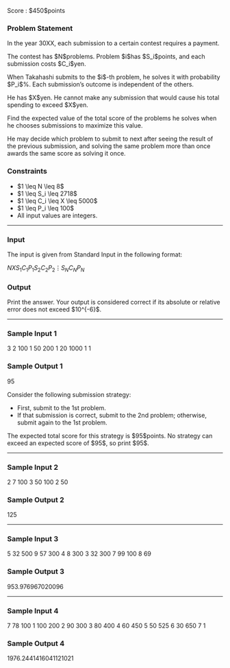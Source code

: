 
<div>

<span>

<span>

<p>
Score : $450$points
</p>

<div>

<section>

### **Problem Statement**

<p>
In the year 30XX, each submission to a certain contest requires a payment.
</p>

<p>
The contest has $N$problems. Problem $i$has $S_i$points, and each submission costs $C_i$yen.
</p>

<p>
When Takahashi submits to the $i$-th problem, he solves it with probability $P_i$%. Each submission’s outcome is independent of the others.
</p>

<p>
He has $X$yen. He cannot make any submission that would cause his total spending to exceed $X$yen.
</p>

<p>
Find the expected value of the total score of the problems he solves when he chooses submissions to maximize this value.
</p>

<p>
He may decide which problem to submit to next after seeing the result of the previous submission, and solving the same problem more than once awards the same score as solving it once.
</p>

</section>

</div>

<div>

<section>

### **Constraints**

<ul>

<li>
$1 \leq N \leq 8$
</li>

<li>
$1 \leq S_i \leq 2718$
</li>

<li>
$1 \leq C_i \leq X \leq 5000$
</li>

<li>
$1 \leq P_i \leq 100$
</li>

<li>
All input values are integers.
</li>

</ul>

</section>

</div>

---

<div>

<div>

<section>

### **Input**

<p>
The input is given from Standard Input in the following format:
</p>

<div>

$N$$X$$S_1$$C_1$$P_1$$S_2$$C_2$$P_2$$\vdots$$S_N$$C_N$$P_N$
</div>

</section>

</div>

<div>

<section>

### **Output**

<p>
Print the answer. Your output is considered correct if its absolute or relative error does not exceed $10^{-6}$.
</p>

</section>

</div>

</div>

---

<div>

<section>

### **Sample Input 1**

<div>

3 2
100 1 50
200 1 20
1000 1 1

</div>

</section>

</div>

<div>

<section>

### **Sample Output 1**

<div>

95

</div>

<p>
Consider the following submission strategy:
</p>

<ul>

<li>
First, submit to the 1st problem.
</li>

<li>
If that submission is correct, submit to the 2nd problem; otherwise, submit again to the 1st problem.
</li>

</ul>

<p>
The expected total score for this strategy is $95$points. No strategy can exceed an expected score of $95$, so print $95$.
</p>

</section>

</div>

---

<div>

<section>

### **Sample Input 2**

<div>

2 7
100 3 50
100 2 50

</div>

</section>

</div>

<div>

<section>

### **Sample Output 2**

<div>

125

</div>

</section>

</div>

---

<div>

<section>

### **Sample Input 3**

<div>

5 32
500 9 57
300 4 8
300 3 32
300 7 99
100 8 69

</div>

</section>

</div>

<div>

<section>

### **Sample Output 3**

<div>

953.976967020096

</div>

</section>

</div>

---

<div>

<section>

### **Sample Input 4**

<div>

7 78
100 1 100
200 2 90
300 3 80
400 4 60
450 5 50
525 6 30
650 7 1

</div>

</section>

</div>

<div>

<section>

### **Sample Output 4**

<div>

1976.2441416041121021

</div>

</section>

</div>

</span>

</span>

</div>
